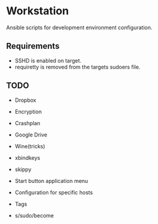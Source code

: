 Workstation
===========

Ansible scripts for development environment configuration.

## Requirements
* SSHD is enabled on target.
* requiretty is removed from the targets sudoers file.

## TODO
* Dropbox
* Encryption
* Crashplan
* Google Drive
* Wine(tricks)
* xbindkeys
* skippy
* Start button application menu

* Configuration for specific hosts
* Tags
* s/sudo/become
